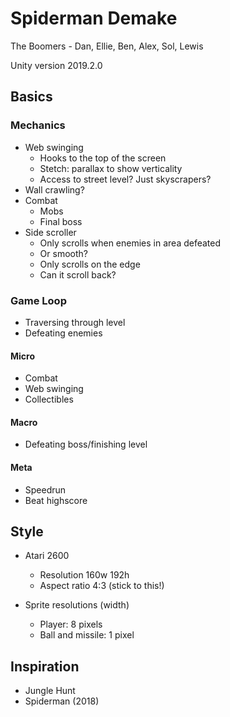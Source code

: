 # Spiderman Demake

The Boomers - Dan, Ellie, Ben, Alex, Sol, Lewis

Unity version 2019.2.0

## Basics

### Mechanics

- Web swinging
  - Hooks to the top of the screen
  - Stetch: parallax to show verticality
  - Access to street level? Just skyscrapers?
- Wall crawling?
- Combat
  - Mobs
  - Final boss
- Side scroller
  - Only scrolls when enemies in area defeated
  - Or smooth?
  - Only scrolls on the edge
  - Can it scroll back?

### Game Loop

- Traversing through level
- Defeating enemies


#### Micro

- Combat
- Web swinging
- Collectibles

#### Macro

- Defeating boss/finishing level

#### Meta

- Speedrun
- Beat highscore


## Style

- Atari 2600
  - Resolution 160w 192h
  - Aspect ratio 4:3 (stick to this!)
  
- Sprite resolutions (width)
  - Player: 8 pixels
  - Ball and missile: 1 pixel


## Inspiration

- Jungle Hunt
- Spiderman (2018)
